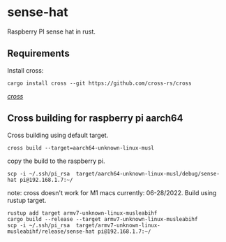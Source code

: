 # sense-hat 

Raspberry PI sense hat in rust.

## Requirements
Install cross:
```
cargo install cross --git https://github.com/cross-rs/cross
```
[*cross*](https://github.com/cross-rs/cross)


## Cross building for raspberry pi aarch64
Cross building using default target.
```
cross build --target=aarch64-unknown-linux-musl 
``` 

copy the build to the raspberry pi.
```
scp -i ~/.ssh/pi_rsa  target/aarch64-unknown-linux-musl/debug/sense-hat pi@192.168.1.7:~/
```

note: cross doesn't work for M1 macs currently: 06-28/2022. Build using rustup target.

```
rustup add target armv7-unknown-linux-musleabihf
cargo build --release --target armv7-unknown-linux-musleabihf
scp -i ~/.ssh/pi_rsa  target/armv7-unknown-linux-musleabihf/release/sense-hat pi@192.168.1.7:~/
```
